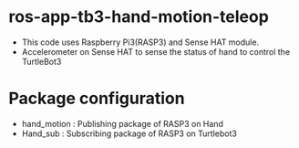 # ros-app-tb3-hand-motion-teleop
* This code uses Raspberry Pi3(RASP3) and Sense HAT module.
* Accelerometer on Sense HAT to sense the status of hand to control the TurtleBot3 

# Package configuration
* hand_motion : Publishing package of RASP3 on Hand
* Hand_sub : Subscribing package of RASP3 on Turtlebot3
